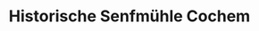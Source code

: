 ---
title: "Historische Senfmühle Cochem"
url: /cochem/historische-senfmuehle-cochem/
shop: Feinkost
---